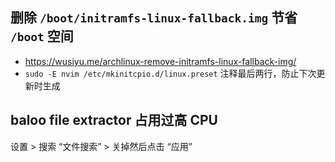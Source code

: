 ## 删除 `/boot/initramfs-linux-fallback.img` 节省 `/boot` 空间

- https://wusiyu.me/archlinux-remove-initramfs-linux-fallback-img/
- `sudo -E nvim /etc/mkinitcpio.d/linux.preset` 注释最后两行，防止下次更新时生成

## baloo file extractor 占用过高 CPU

设置 > 搜索 “文件搜索” > 关掉然后点击 “应用”
